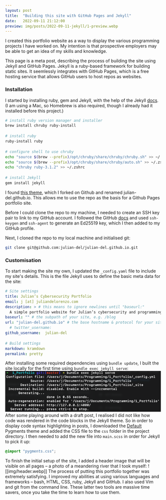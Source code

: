 ```yaml
---
layout: post
title:  "Building this site with GitHub Pages and Jekyll"
date:   2022-09-11 21:12:00
preview: img/posts/2022-09-11-jekyll/1-preview.webp
---
```

I created this portfolio website as a way to display the various programming projects I have worked on. My intention is that prospective employers may be able to get an idea of my skills and knowledge.

This page is a meta post, describing the process of building the site using Jekyll and GitHub Pages. Jekyll is a ruby-based framework for building static sites. It seemlessly integrates with GitHub Pages, which is a free hosting service that allows GitHub users to host repos as websites.

### Installation
I started by installing ruby, gem and Jekyll, with the help of the Jekyll [docs](https://jekyllrb.com/docs/installation/macos/). (I am using a Mac, so Homebrew is also required, though I already had it installed before this project.)
```bash
# install ruby version manager and installer
brew install chruby ruby-install

# install ruby
ruby-install ruby

# configure shell to use chruby
echo "source $(brew --prefix)/opt/chruby/share/chruby/chruby.sh" >> ~/.zshrc
echo "source $(brew --prefix)/opt/chruby/share/chruby/auto.sh" >> ~/.zshrc
echo "chruby ruby-3.1.2" >> ~/.zshrc 

# install Jekyll
gem install jekyll
```
I found [this theme](https://github.com/midzer/urban-theme), which I forked on Github and renamed julian-del.github.io. This allows me to use the repo as the basis for a Github Pages portfolio site.

Before I could clone the repo to my machine, I needed to create an SSH key pair to link to my GitHub account. I followed the GitHub [docs](https://docs.github.com/en/authentication/connecting-to-github-with-ssh/generating-a-new-ssh-key-and-adding-it-to-the-ssh-agent) and used `ssh-keygen` and `ssh-agent` to generate an Ed25519 key, which I then added to my GitHub profile.

Next, I cloned the repo to my local machine and initialised git: 
```bash
git clone git@github.com:julian-del/julian-del.github.io.git
```
### Customisation
To start making the site my own, I updated the `_config.yaml` file to include my site's details. This is the file Jekyll uses to define the basic meta data for the site:
``` yml
# Site settings
title: Julian’s Cybersecurity Portfolio
email: j [at] juliandelorenzo.com
description: > # this means to ignore newlines until "baseurl:"
  A simple portfolio website for Julian’s cybersecurity and programming projects.
baseurl: "" # the subpath of your site, e.g. /blog
url: "julian-del.github.io" # the base hostname & protocol for your site
  # twitter_username: 
github_username:  julian-del

# Build settings
markdown: kramdown
permalink: pretty

```
After installing some required dependencies using `bundle update`, I built the site locally for the first time using `bundle exec jekyll serve`: 
![](/img/posts/2022-09-11-jekyll/2-bundle.png)
After some playing around with a draft post, I realised I did not like how code was rendered in the code blocks in the Jekyll theme. So in order to display code syntax highlighting in posts, I downloaded the [Default](https://jwarby.github.io/jekyll-pygments-themes/languages/ruby.html) Pygments theme and added the CSS file to the `css` folder in the project directory. I then needed to add the new file into `main.scss` in order for Jekyll to pick it up:
```css
@import "pygments.css";
```
To finish the initial setup of the site, I added a header image that will be visible on all pages – a photo of a meandering river that I took myself:
![[img/header.webp]]
The process of putting this portfolio together was extremely satisfying. I improved my abilities at using various languages and frameworks – bash, HTML, CSS, ruby, Jekyll and GitHub. I also used Vim and git from the command line. These latter two tools are massive time savers, once you take the time to learn how to use them.